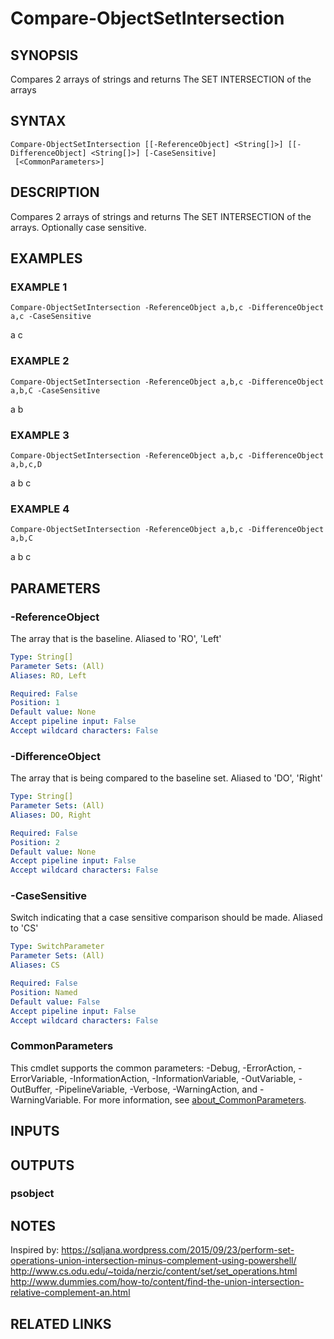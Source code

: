 ﻿---
external help file: PoshFunctions-help.xml
Module Name: poshfunctions
online version:
schema: 2.0.0
---

# Compare-ObjectSetIntersection

## SYNOPSIS
Compares 2 arrays of strings and returns The SET INTERSECTION of the arrays

## SYNTAX

```
Compare-ObjectSetIntersection [[-ReferenceObject] <String[]>] [[-DifferenceObject] <String[]>] [-CaseSensitive]
 [<CommonParameters>]
```

## DESCRIPTION
Compares 2 arrays of strings and returns The SET INTERSECTION of the arrays.
Optionally case sensitive.

## EXAMPLES

### EXAMPLE 1
```
Compare-ObjectSetIntersection -ReferenceObject a,b,c -DifferenceObject a,c -CaseSensitive
```

a
c

### EXAMPLE 2
```
Compare-ObjectSetIntersection -ReferenceObject a,b,c -DifferenceObject a,b,C -CaseSensitive
```

a
b

### EXAMPLE 3
```
Compare-ObjectSetIntersection -ReferenceObject a,b,c -DifferenceObject a,b,c,D
```

a
b
c

### EXAMPLE 4
```
Compare-ObjectSetIntersection -ReferenceObject a,b,c -DifferenceObject a,b,C
```

a
b
c

## PARAMETERS

### -ReferenceObject
The array that is the baseline.
Aliased to 'RO', 'Left'

```yaml
Type: String[]
Parameter Sets: (All)
Aliases: RO, Left

Required: False
Position: 1
Default value: None
Accept pipeline input: False
Accept wildcard characters: False
```

### -DifferenceObject
The array that is being compared to the baseline set.
Aliased to 'DO', 'Right'

```yaml
Type: String[]
Parameter Sets: (All)
Aliases: DO, Right

Required: False
Position: 2
Default value: None
Accept pipeline input: False
Accept wildcard characters: False
```

### -CaseSensitive
Switch indicating that a case sensitive comparison should be made.
Aliased to 'CS'

```yaml
Type: SwitchParameter
Parameter Sets: (All)
Aliases: CS

Required: False
Position: Named
Default value: False
Accept pipeline input: False
Accept wildcard characters: False
```

### CommonParameters
This cmdlet supports the common parameters: -Debug, -ErrorAction, -ErrorVariable, -InformationAction, -InformationVariable, -OutVariable, -OutBuffer, -PipelineVariable, -Verbose, -WarningAction, and -WarningVariable. For more information, see [about_CommonParameters](http://go.microsoft.com/fwlink/?LinkID=113216).

## INPUTS

## OUTPUTS

### psobject
## NOTES
Inspired by:
https://sqljana.wordpress.com/2015/09/23/perform-set-operations-union-intersection-minus-complement-using-powershell/
http://www.cs.odu.edu/~toida/nerzic/content/set/set_operations.html
http://www.dummies.com/how-to/content/find-the-union-intersection-relative-complement-an.html

## RELATED LINKS
